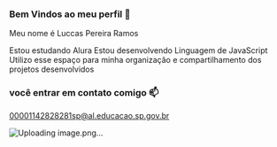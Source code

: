 ### Bem Vindos ao meu perfil 👑

Meu nome é Luccas Pereira Ramos

Estou estudando Alura
Estou desenvolvendo Linguagem de JavaScript
Utilizo esse espaço para minha organização e compartilhamento dos projetos desenvolvidos

### você entrar em contato comigo 📫

00001142828281sp@al.educacao.sp.gov.br

![Uploading image.png…]()
